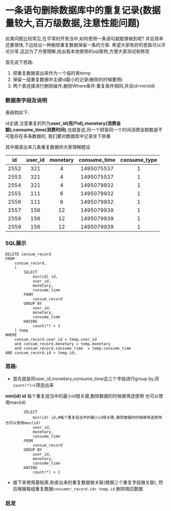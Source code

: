 # 一条语句删除数据库中的重复记录(数据量较大,百万级数据,注意性能问题)
此类问题比较常见,在平常的开发当中,如何使用一条语句就能够做到呢? 并且效率还要很快,下边给出一种删除重复数据保留一条的方案. 希望大家有好的思路可以评论分享.这边为了方便理解,给出我本地使用的sql案例,方便大家测试和修改

首先说下思路:

1. 把重复数据查出来作为一个临时表temp
2. 保留一组重复数据中主键id最小的记录(删除的时候要用)
3. 两个表连接进行删除操作,删除Where条件:重复条件相同,并且id>min(id)

### 数据表字段及说明
表结构如下:

id主键,注意重复的列为**user_id(用户id),monetary(消费金额),consume_time(消费时间)**,也就是说,同一个顾客同一个时间消费金额数是不可能存在多条数据的, 我们要对数据库中记录坐下排重

其中摘录出来几条重复数据供大家理解题设

|id|user_id|monetary|consume_time|consume_type| 
|:-----:|:----:|:----:|:----:|:----:|
|2552|321|4|1495075537|1|
|2553|321|4|1495075537|1|
|2554|321|4|1495079932|1|
|2555|111|6|1495079932|1|
|2556|111|6|1495079932|1|
|2557|156|12|1495079939|1|
|2558|156|12|1495079939|1|
|2559|156|12|1495079939|1|		


### SQL展示

```
DELETE consum_record
FROM
    consum_record, 
    (
        SELECT
            min(id) id,
            user_id,
            monetary,
            consume_time
        FROM
            consum_record
        GROUP BY
            user_id,
            monetary,
            consume_time
        HAVING
            count(*) > 1
    ) temp
WHERE
    consum_record.user_id = temp.user_id 
    and consum_record.monetary = temp.monetary
    and consum_record.consume_time  = temp.consume_time
AND consum_record.id > temp.id;
```

### 思路:

- 首先就是将user_id,monetary,consume_time这三个字段进行group by,将`count(*)>1`筛选出来

**min(id) id** 每个重复组当中的最小id很关键,删除数据的时候做筛选使用 也可以使用max(id)

```
        SELECT
            min(id) id,#每个重复组当中的最小id很关键,删除数据的时候做筛选使用 也可以使用max(id)
            user_id,
            monetary,
            consume_time
        FROM
            consum_record
        GROUP BY
            user_id,
            monetary,
            consume_time
        HAVING
            count(*) > 1
```

- 接下来使用基础表,和查出来的重复数据做关联(根据三个重复字段做关联), 然后根据每组重复数据`consumer_record.id> temp.id` 删除相应数据


### 启发


